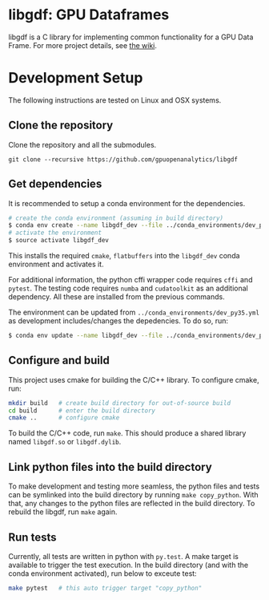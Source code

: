 # libgdf: GPU Dataframes

libgdf is a C library for implementing common functionality for a GPU Data Frame.  For more project details, see [the wiki](https://github.com/gpuopenanalytics/libgdf/wiki/Home).

# Development Setup

The following instructions are tested on Linux and OSX systems.

## Clone the repository

Clone the repository and all the submodules.

```
git clone --recursive https://github.com/gpuopenanalytics/libgdf
```

## Get dependencies

It is recommended to setup a conda environment for the dependencies.

```bash
# create the conda environment (assuming in build directory)
$ conda env create --name libgdf_dev --file ../conda_environments/dev_py35.yml
# activate the environment
$ source activate libgdf_dev
```

This installs the required `cmake`, `flatbuffers` into the `libgdf_dev` conda
environment and activates it.

For additional information, the python cffi wrapper code requires `cffi` and
`pytest`.  The testing code requires `numba` and `cudatoolkit` as an
additional dependency.  All these are installed from the previous commands.

The environment can be updated from `../conda_environments/dev_py35.yml` as
development includes/changes the depedencies.  To do so, run:

```bash
$ conda env update --name libgdf_dev --file ../conda_environments/dev_py35.yml
```

## Configure and build

This project uses cmake for building the C/C++ library.  To configure cmake,
run:

```bash
mkdir build   # create build directory for out-of-source build
cd build      # enter the build directory
cmake ..      # configure cmake
```

To build the C/C++ code, run `make`.  This should produce a shared library
named `libgdf.so` or `libgdf.dylib`.


## Link python files into the build directory

To make development and testing more seamless, the python files and tests
can be symlinked into the build directory by running `make copy_python`.
With that, any changes to the python files are reflected in the build
directory.  To rebuild the libgdf, run `make` again.

## Run tests

Currently, all tests are written in python with `py.test`.  A make target is
available to trigger the test execution.  In the build directory (and with the
conda environment activated), run below to exceute test:

```bash
make pytest   # this auto trigger target "copy_python"
```


